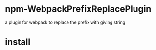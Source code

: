 # npm-WebpackPrefixReplacePlugin
a plugin for webpack to replace the prefix with giving string
# install
